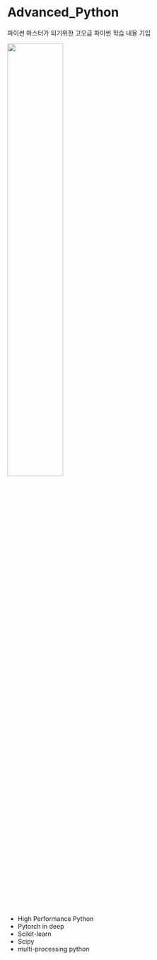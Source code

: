 # Advanced_Python
파이썬 마스터가 되기위한 고오급 파이썬 학습 내용 기입

<img src="https://tensorflowkorea.files.wordpress.com/2016/05/high_performance_python.png?w=700&h=" width="50%" height="50%">

- High Performance Python
- Pytorch in deep
- Scikit-learn
- Scipy
- multi-processing python
